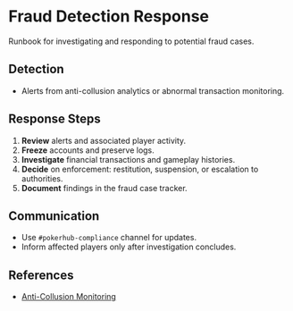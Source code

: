 # Fraud Detection Response

Runbook for investigating and responding to potential fraud cases.

## Detection
- Alerts from anti-collusion analytics or abnormal transaction monitoring.

## Response Steps
1. **Review** alerts and associated player activity.
2. **Freeze** accounts and preserve logs.
3. **Investigate** financial transactions and gameplay histories.
4. **Decide** on enforcement: restitution, suspension, or escalation to authorities.
5. **Document** findings in the fraud case tracker.

## Communication
- Use `#pokerhub-compliance` channel for updates.
- Inform affected players only after investigation concludes.

## References
- [Anti-Collusion Monitoring](../security/anti-collusion.md)
